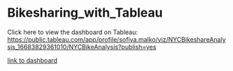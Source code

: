 # Bikesharing_with_Tableau

Click here to view the dashboard on Tableau: https://public.tableau.com/app/profile/sofiya.malko/viz/NYCBikeshareAnalysis_16683829361010/NYCBikeAnalysis?publish=yes


[link to dashboard](https://public.tableau.com/app/profile/sofiya.malko/viz/NYCBikeshareAnalysis_16683829361010/NYCBikeAnalysis?publish=yes)
